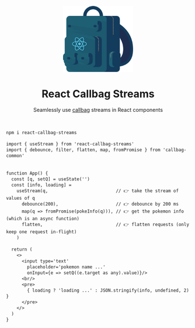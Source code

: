 <div align="center">
  
<img src="/logo.svg" width="192"/>

<br>

# React Callbag Streams

Seamlessly use [callbag](https://loreanvictor.github.io/callbag-common/what-are-callbags) streams in React components

</div>

<br>

```bash
npm i react-callbag-streams
```

```tsx
import { useStream } from 'react-callbag-streams'
import { debounce, filter, flatten, map, fromPromise } from 'callbag-common'


function App() {
  const [q, setQ] = useState('')
  const [info, loading] =
    useStream(q,                          // 👉 take the stream of values of q
      debounce(200),                      // 👉 debounce by 200 ms
      map(q => fromPromise(pokeInfo(q))), // 👉 get the pokemon info (which is an async function)
      flatten,                            // 👉 flatten requests (only keep one request in-flight)
    )

  return (
    <>
      <input type='text'
        placeholder='pokemon name ...'
        onInput={e => setQ((e.target as any).value)}/>
      <br/>
      <pre>
        { loading ? 'loading ...' : JSON.stringify(info, undefined, 2) }
      </pre>
    </>
  )
}
```
